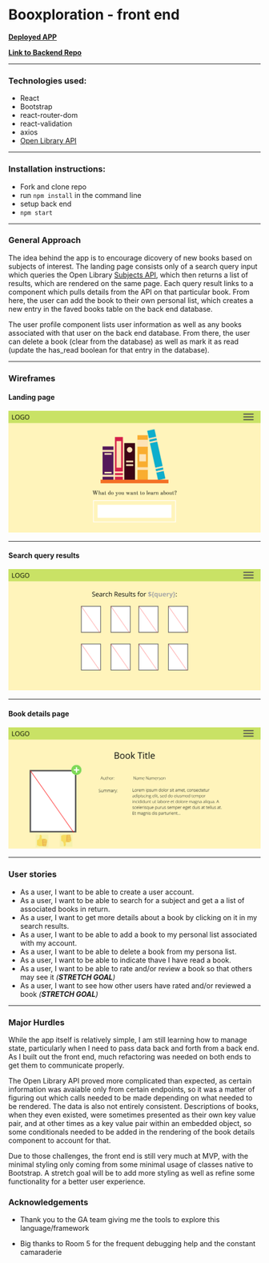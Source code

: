 # Booxploration - front end

[**Deployed APP**](https://booxploration.herokuapp.com/)

[**Link to Backend Repo**](https://github.com/lind1125/Booxploration_backend)


---

### Technologies used:

* React
* Bootstrap
* react-router-dom
* react-validation
* axios
* [Open Library API](https://openlibrary.org/developers/api)

---

### Installation instructions:

* Fork and clone repo
* run `npm install` in the command line
* setup back end
* `npm start`

---
### General Approach

The idea behind the app is to encourage dicovery of new books based on subjects of interest. The landing page consists only of a search query input which queries the Open Library [Subjects API](https://openlibrary.org/dev/docs/api/subjects), which then returns a list of results, which are rendered on the same page. Each query result links to a component which pulls details from the API on that particular book. From here, the user can add the book to their own personal list, which creates a new entry in the faved books table on the back end database.

The user profile component lists user information as well as any books associated with that user on the back end database. From there, the user can delete a book (clear from the database) as well as mark it as read (update the has_read boolean for that entry in the database).


---

###  Wireframes
#### Landing page
<img src='./wireframes/landing_page.png' />

---
#### Search query results
<img src='./wireframes/search_query_results.png' />

---
#### Book details page
<img src='./wireframes/individual_book_page.png' />

---

### User stories

* As a user, I want to be able to create a user account.
* As a user, I want to be able to search for a subject and get a a list of associated books in return.
* As a user, I want to get more details about a book by clicking on it in my search results.
* As a user, I want to be able to add a book to my personal list associated with my account.
* As a user, I want to be able to delete a book from my persona list.
* As a user, I want to be able to indicate thave I have read a book.
* As a user, I want to be able to rate and/or review a book so that others may see it _(**STRETCH GOAL**)_
*  As a user, I want to see how other users have rated and/or reviewed a book _(**STRETCH GOAL**)_

---
### Major Hurdles

While the app itself is relatively simple, I am still learning how to manage state, particularly when I need to pass data back and forth from a back end. As I built out the front end, much refactoring was needed on both ends to get them to communicate properly.

The Open Library API proved more complicated than expected, as certain information was avaiable only from certain endpoints, so it was a matter of figuring out which calls needed to be made depending on what needed to be rendered. The data is also not entirely consistent. Descriptions of books, when they even existed, were sometimes presented as their own key value pair, and at other times as a key value pair within an embedded object, so some conditionals needed to be added in the rendering of the book details component to account for that. 

Due to those challenges, the front end is still very much at MVP, with the minimal styling only coming from some minimal usage of classes native to Bootstrap. A stretch goal will be to add more styling as well as refine some functionality for a better user experience.


### Acknowledgements

* Thank you to the GA team giving me the tools to explore this language/framework

* Big thanks to Room 5 for the frequent debugging help and the constant camaraderie
